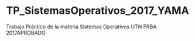 # TP_SistemasOperativos_2017_YAMA
Trabajo Práctico de la materia Sistemas Operativos UTN FRBA 2017APROBADO
